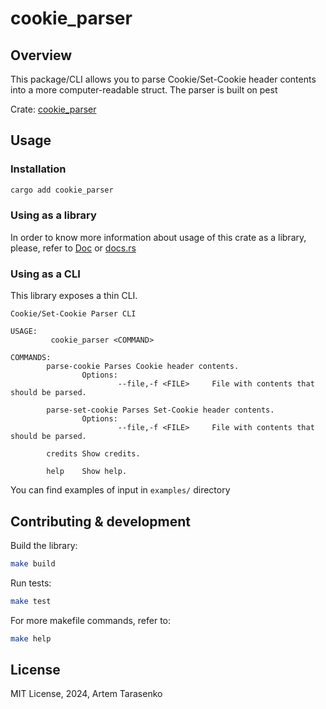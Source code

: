 # cookie_parser

## Overview

This package/CLI allows you to parse Cookie/Set-Cookie header contents into a more computer-readable struct. The parser is built on pest

Crate: [cookie_parser](https://crates.io/crates/cookie_parser)

## Usage

### Installation

```sh
cargo add cookie_parser
```

### Using as a library

In order to know more information about usage of this crate as a library, please, refer to [Doc](/doc.md) or [docs.rs](https://docs.rs/cookie_parser/latest/cookie_parser/)

### Using as a CLI

This library exposes a thin CLI.

```
Cookie/Set-Cookie Parser CLI

USAGE:
         cookie_parser <COMMAND>

COMMANDS:
        parse-cookie Parses Cookie header contents.
                Options:
                        --file,-f <FILE>     File with contents that should be parsed.

        parse-set-cookie Parses Set-Cookie header contents.
                Options:
                        --file,-f <FILE>     File with contents that should be parsed.

        credits Show credits.

        help    Show help.
```

You can find examples of input in `examples/` directory

## Contributing & development

Build the library:

```sh
make build
```

Run tests:

```sh
make test
```

For more makefile commands, refer to:

```sh
make help
```

## License

MIT License, 2024, Artem Tarasenko